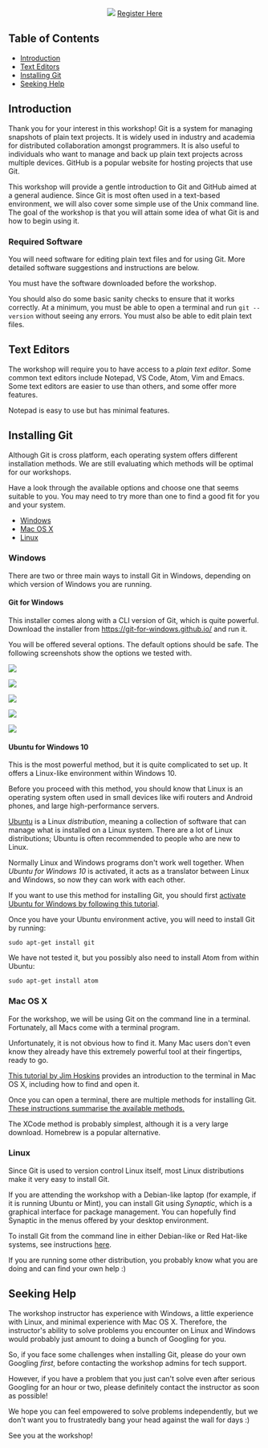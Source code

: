 <p align = "center">
<img src = "https://github.com/SarthakSKumar/Intro-to-Git-and-Github-workshop/blob/master/Media/Files/Posters/Introduction%20to%20Git%20%26%20Github%20Banner%202.png"/>
  <a href = "https://bit.ly/3MiJhDp">Register Here</a>
</p>

## Table of Contents

* [Introduction](#introduction)
* [Text Editors](#text-editors)
* [Installing Git](#installing-git)
* [Seeking Help](#seeking-help)


Introduction
----

Thank you for your interest in this workshop!
Git is a system for managing snapshots of plain text projects.
It is widely used in industry and academia for distributed collaboration amongst programmers.
It is also useful to individuals who want to manage and back up plain text projects across multiple devices.
GitHub is a popular website for hosting projects that use Git.

This workshop will provide a gentle introduction to Git and GitHub aimed at a general audience.
Since Git is most often used in a text-based environment,
we will also cover some simple use of the Unix command line.
The goal of the workshop is that you will attain some idea of what Git is and how to begin using it.

### Required Software

You will need software for editing plain text files and for using Git.
More detailed software suggestions and instructions are below.

You must have the software downloaded before the workshop.

You should also do some basic sanity checks to ensure that it works correctly.
At a minimum, you must be able to open a terminal and run `git --version` without seeing any errors.
You must also be able to edit plain text files.

Text Editors
----

The workshop will require you to have access to a _plain text editor_.
Some common text editors include Notepad, VS Code, Atom, Vim and Emacs.
Some text editors are easier to use than others, and some offer more features.

Notepad is easy to use but has minimal features.

Installing Git
----

Although Git is cross platform, each operating system offers different installation methods.
We are still evaluating which methods will be optimal for our workshops.

Have a look through the available options and choose one that seems suitable to you.
You may need to try more than one to find a good fit for you and your system.

* [Windows](#windows)
* [Mac OS X](#mac)
* [Linux](#linux)


### Windows

There are two or three main ways to install Git in Windows,
depending on which version of Windows you are running.

#### Git for Windows

This installer comes along with a CLI version of Git, which is quite powerful.
Download the installer from https://git-for-windows.github.io/ and run it.

You will be offered several options.
The default options should be safe.
The following screenshots show the options we tested with.

![](./Media/figures/1.jpg)

![](./Media/figures/2.jpg)

![](./Media/figures/3.jpg)

![](./Media/figures/4.jpg)

![](./Media/figures/5.jpg)


#### Ubuntu for Windows 10

This is the most powerful method, but it is quite complicated to set up.
It offers a Linux-like environment within Windows 10.

Before you proceed with this method,
you should know that Linux is an operating system often used in small devices like wifi routers and Android phones,
and large high-performance servers.

[Ubuntu](https://www.ubuntu.com/) is a Linux _distribution_,
meaning a collection of software that can manage what is installed on a Linux system.
There are a lot of Linux distributions;
Ubuntu is often recommended to people who are new to Linux.

Normally Linux and Windows programs don't work well together.
When _Ubuntu for Windows 10_ is activated,
it acts as a translator between Linux and Windows,
so now they can work with each other.

If you want to use this method for installing Git,
you should first [activate Ubuntu for Windows by following this tutorial](http://www.omgubuntu.co.uk/2016/08/enable-bash-windows-10-anniversary-update).

Once you have your Ubuntu environment active,
you will need to install Git by running:

~~~
sudo apt-get install git
~~~

We have not tested it, but you possibly also need to install Atom from within Ubuntu:

~~~
sudo apt-get install atom
~~~


### Mac OS X

For the workshop, we will be using Git on the command line in a terminal.
Fortunately, all Macs come with a terminal program.

Unfortunately, it is not obvious how to find it.
Many Mac users don't even know they already have this extremely powerful tool at their fingertips, ready to go.

[This tutorial by Jim Hoskins](http://blog.teamtreehouse.com/introduction-to-the-mac-os-x-command-line)
provides an introduction to the terminal in Mac OS X,
including how to find and open it.

Once you can open a terminal,
there are multiple methods for installing Git.
[These instructions summarise the available methods.](https://www.atlassian.com/git/tutorials/install-git#mac-os-x)

The XCode method is probably simplest, although it is a very large download.
Homebrew is a popular alternative.


### Linux

Since Git is used to version control Linux itself,
most Linux distributions make it very easy to install Git.

If you are attending the workshop with a Debian-like laptop (for example, if it
is running Ubuntu or Mint), you can install Git using _Synaptic_,
which is a graphical interface for package management.
You can hopefully find Synaptic in the menus offered by your desktop environment.

To install Git from the command line in either Debian-like or Red Hat-like
systems, see instructions [here](https://www.atlassian.com/git/tutorials/install-git#linux).

If you are running some other distribution,
you probably know what you are doing and can find your own help :)


Seeking Help
----

The workshop instructor has experience with Windows, a little experience with Linux, and minimal experience with Mac OS X.
Therefore, the instructor's ability to solve problems you encounter on Linux and Windows would probably just amount to doing a bunch of Googling for you.

So, if you face some challenges when installing Git,
please do your own Googling _first_,
before contacting the workshop admins for tech support.

However, if you have a problem that you just can't solve even after serious Googling for an hour or two,
please definitely contact the instructor as soon as possible!

We hope you can feel empowered to solve problems independently,
but we don't want you to frustratedly bang your head against the wall for days :)

See you at the workshop!
